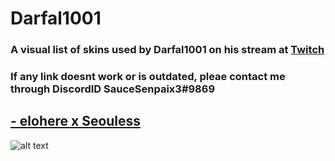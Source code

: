 # Darfal1001

### A visual list of skins used by Darfal1001 on his stream at [Twitch](https://www.twitch.tv/darfal1001)
### If any link doesnt work or is outdated, pleae contact me through DiscordID SauceSenpaix3#9869

## [- elohere x Seouless](https://drive.google.com/drive/folders/1p1cS6FSXxXnbaCvxq09BULEvJ14gYD_0?usp=sharing)
![alt text](https://media.giphy.com/media/ZNN8wpuY68KtNN2GSJ/giphy.gif)
